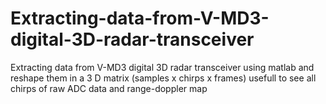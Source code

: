 # Extracting-data-from-V-MD3-digital-3D-radar-transceiver
Extracting data from V-MD3 digital 3D radar transceiver using matlab and reshape them in a 3 D matrix (samples x chirps x frames) usefull to see all chirps of raw ADC data and range-doppler map
